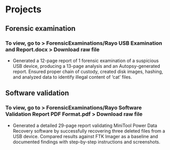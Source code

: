 # Projects

## Forensic examination
### To view, go to > ForensicExaminations/Rayo USB Examination and Report.docx > Download raw file
- Generated a 12-page report of 1 forensic examination of a suspicious USB device, producing a 13-page analysis and an Autopsy-generated report. Ensured proper chain of custody, created disk images, hashing, and analyzed data to identify illegal content of ‘cat’ files.

## Software validation
### To view, go to > ForensicExaminations/Rayo Software Validation Report PDF Format.pdf > Download raw file
- Generated a detailed 29-page report validating MiniTool Power Data Recovery software by successfully recovering three deleted files from a USB device. Compared results against FTK Imager as a baseline and documented findings with step-by-step instructions and screenshots.
